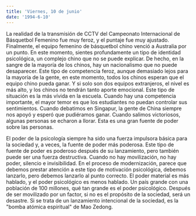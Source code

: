 ```yaml
---
title: 'Viernes, 10 de junio'
date: '1994-6-10'
---
```


La realidad de la transmisión de CCTV del Campeonato Internacional de Básquetbol Femenino fue muy feroz, y el puntaje fue muy ajustado. Finalmente, el equipo femenino de básquetbol chino venció a Australia por un punto. En este momento, sientes profundamente un tipo de identidad psicológica, un complejo chino que no se puede explicar. De hecho, en la sangre de la mayoría de los chinos, hay un nacionalismo que no puede desaparecer. Este tipo de competencia feroz, aunque demasiado lejos para la mayoría de la gente, en este momento, todos los chinos esperan que el equipo chino pueda ganar. Y si solo son dos equipos extranjeros, el nivel es más alto, y los chinos no tendrán tanto aporte emocional. Este tipo de situación es la más vívida en la escuela. Cuando hay una competencia importante, el mayor temor es que los estudiantes no puedan controlar sus sentimientos. Cuando debatimos en Singapur, la gente de China siempre nos apoyó y esperó que pudiéramos ganar. Cuando salimos victoriosos, algunas personas se echaron a llorar. Esta es una gran fuente de poder sobre las personas.

El poder de la psicología siempre ha sido una fuerza impulsora básica para la sociedad y, a veces, la fuente de poder más poderosa. Este tipo de fuente de poder es poderoso después de su lanzamiento, pero también puede ser una fuerza destructiva. Cuando no hay movilización, no hay poder, silencio e invisibilidad. En el proceso de modernización, parece que debemos prestar atención a este tipo de motivación psicológica, debemos lanzarlo, pero debemos lanzarlo al punto correcto. El poder material es más hablado, y el poder psicológico es menos hablado. Un país grande con una población de 100 millones, qué tan grande es el poder psicológico. Después de ser movilizado por un factor, si no es el propósito de la sociedad, será un desastre. Si se trata de un lanzamiento intencional de la sociedad, es la "bomba atómica espiritual" de Mao Zedong.

